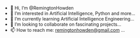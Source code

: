 - 👋 Hi, I’m @RemingtonHowden
- 👀 I’m interested in Artificial Intelligence, Python and more...
- 🌱 I’m currently learning Artificial Intelligence Engineering...
- 💞️ I’m looking to collaborate on fascinating projects...
- 📫 How to reach me: remingtonhowden@gmail.com ...

<!---
RemingtonHowden/RemingtonHowden is a ✨ special ✨ repository because its `README.md` (this file) appears on your GitHub profile.
You can click the Preview link to take a look at your changes.
--->
